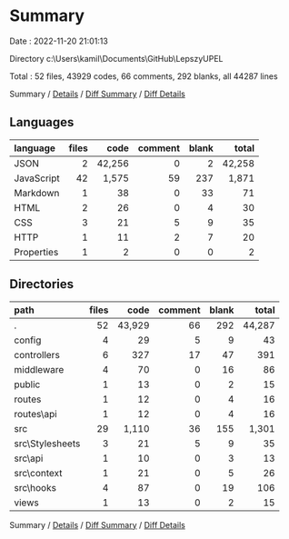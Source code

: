 # Summary

Date : 2022-11-20 21:01:13

Directory c:\\Users\\kamil\\Documents\\GitHub\\LepszyUPEL

Total : 52 files,  43929 codes, 66 comments, 292 blanks, all 44287 lines

Summary / [Details](details.md) / [Diff Summary](diff.md) / [Diff Details](diff-details.md)

## Languages
| language | files | code | comment | blank | total |
| :--- | ---: | ---: | ---: | ---: | ---: |
| JSON | 2 | 42,256 | 0 | 2 | 42,258 |
| JavaScript | 42 | 1,575 | 59 | 237 | 1,871 |
| Markdown | 1 | 38 | 0 | 33 | 71 |
| HTML | 2 | 26 | 0 | 4 | 30 |
| CSS | 3 | 21 | 5 | 9 | 35 |
| HTTP | 1 | 11 | 2 | 7 | 20 |
| Properties | 1 | 2 | 0 | 0 | 2 |

## Directories
| path | files | code | comment | blank | total |
| :--- | ---: | ---: | ---: | ---: | ---: |
| . | 52 | 43,929 | 66 | 292 | 44,287 |
| config | 4 | 29 | 5 | 9 | 43 |
| controllers | 6 | 327 | 17 | 47 | 391 |
| middleware | 4 | 70 | 0 | 16 | 86 |
| public | 1 | 13 | 0 | 2 | 15 |
| routes | 1 | 12 | 0 | 4 | 16 |
| routes\\api | 1 | 12 | 0 | 4 | 16 |
| src | 29 | 1,110 | 36 | 155 | 1,301 |
| src\\Stylesheets | 3 | 21 | 5 | 9 | 35 |
| src\\api | 1 | 10 | 0 | 3 | 13 |
| src\\context | 1 | 21 | 0 | 5 | 26 |
| src\\hooks | 4 | 87 | 0 | 19 | 106 |
| views | 1 | 13 | 0 | 2 | 15 |

Summary / [Details](details.md) / [Diff Summary](diff.md) / [Diff Details](diff-details.md)